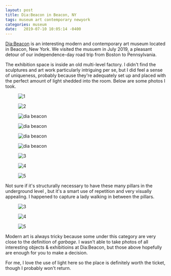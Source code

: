 ```yaml
---
layout: post
title: Dia:Beacon in Beacon, NY
tags: museum art contemporary newyork
categories: museum
date:   2019-07-10 10:05:14 -0400
---
```


[Dia:Beacon](https://en.wikipedia.org/wiki/Dia:Beacon) is an interesting modern and contemporary art museum located in Beacon, New York. We visited the musuem in July 2019, a pleasant detour of our independence-day road trip from Boston to Pennsylvania.

The exhibition space is inside an old multi-level factory. I didn't find the sculptures and art work particularly intriguing per se, but I did feel a sense of uniqueness, probably because they're adequately set up and placed with the perfect amount of light shedded into the room. Below are some photos I took.

<figure>
 <img alt="1" src="{{ site.baseurl }}/public/images/dia/1.jpg" /> 
</figure>

<figure>
 <img alt="2" src="{{ site.baseurl }}/public/images/dia/2.jpg" /> 
</figure>

<figure class="inline">
 <img class="vertical-long-img" alt="dia beacon" src="{{ site.baseurl }}/public/images/dia/s0.jpg" />  
</figure>
<figure class="inline">
 <img class="vertical-long-img" alt="dia beacon" src="{{ site.baseurl }}/public/images/dia/s.jpg" />  
</figure> 
<figure class="inline">
 <img class="vertical-long-img" alt="dia beacon" src="{{ site.baseurl }}/public/images/dia/s1.jpg" />  
</figure>
<figure class="inline">
 <img class="vertical-long-img" alt="dia beacon" src="{{ site.baseurl }}/public/images/dia/s2.jpg" />  
</figure> 

<figure>
 <img alt="3" src="{{ site.baseurl }}/public/images/dia/3.jpg" /> 
</figure>

<figure>
 <img alt="4" src="{{ site.baseurl }}/public/images/dia/4.jpg" /> 
</figure>

<figure>
 <img alt="5" src="{{ site.baseurl }}/public/images/dia/5.jpg" /> 
</figure>

Not sure if it's structurally necessary to have these many pillars in the underground level , but it's a smart use of repetition and very visually appealing. I happened to capture a lady walking in between the pillars.

<figure>
 <img alt="3" src="{{ site.baseurl }}/public/images/dia/u.jpg" /> 
</figure>

<figure>
 <img alt="4" src="{{ site.baseurl }}/public/images/dia/u0.jpg" /> 
</figure>

<figure>
 <img alt="5" src="{{ site.baseurl }}/public/images/dia/u1.jpg" /> 
</figure>

Modern art is always tricky because some under this category are very close to the definition of _garbage_. I wasn't able to take photos of all interesting objects & exhibitioins at Dia:Beacon, but those above hopefully are enough for you to make a decision. 

For me, I love the use of light here so the place is definitely worth the ticket, though I probably won't return.



  